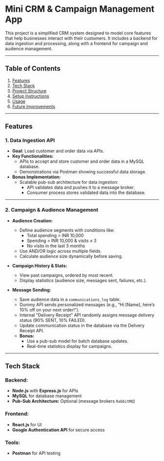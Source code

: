# Mini CRM & Campaign Management App

This project is a simplified CRM system designed to model core features that help businesses interact with their customers. It includes a backend for data ingestion and processing, along with a frontend for campaign and audience management.

---

## Table of Contents
1. [Features](#features)
2. [Tech Stack](#tech-stack)
3. [Project Structure](#project-structure)
4. [Setup Instructions](#setup-instructions)
5. [Usage](#usage)
6. [Future Improvements](#future-improvements)

---

## Features

### 1. **Data Ingestion API**
- **Goal:** Load customer and order data via APIs.
- **Key Functionalities:**
  - APIs to accept and store customer and order data in a MySQL database.
  - Demonstrations via Postman showing successful data storage.
- **Bonus Implementation:**
  - Scalable pub-sub architecture for data ingestion:
    - API validates data and pushes it to a message broker.
    - Consumer process stores validated data into the database.

---

### 2. **Campaign & Audience Management**
- **Audience Creation:**
  - Define audience segments with conditions like:
    - Total spending > INR 10,000
    - Spending > INR 10,000 & visits ≤ 3
    - No visits in the last 3 months
  - Use AND/OR logic across multiple fields.
  - Calculate audience size dynamically before saving.

- **Campaign History & Stats:**
  - View past campaigns, ordered by most recent.
  - Display statistics (audience size, messages sent, failures, etc.).

- **Message Sending:**
  - Save audience data in a `communications_log` table.
  - Dummy API sends personalized messages (e.g., “Hi [Name], here’s 10% off on your next order!”).
  - Internal "Delivery Receipt" API randomly assigns message delivery status (90% SENT, 10% FAILED).
  - Update communication status in the database via the Delivery Receipt API.
  - **Bonus:**
    - Use a pub-sub model for batch database updates.
    - Real-time statistics display for campaigns.

---

## Tech Stack
### Backend:
- **Node.js** with **Express.js** for APIs
- **MySQL** for database management
- **Pub-Sub Architecture:** Optional (message brokers `RabbitMQ`)

### Frontend:
- **React.js** for UI
- **Google Authentication API** for secure access

### Tools:
- **Postman** for API testing
